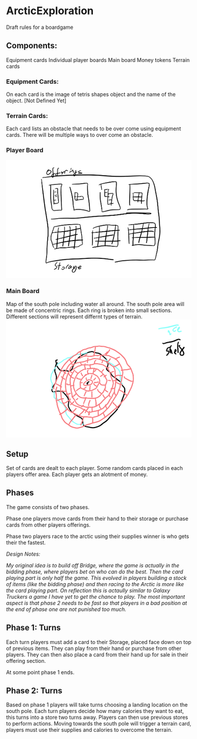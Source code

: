 # ArcticExploration

Draft rules for a boardgame

## Components:

Equipment cards
Individual player boards
Main board
Money tokens
Terrain cards

### Equipment Cards:
On each card is the image of tetris shapes object and the name of the object.
[Not Defined Yet]

### Terrain Cards:
Each card lists an obstacle that needs to be over come using equipment cards. There will be multiple ways to over come an obstacle.

### Player Board

![player board](https://raw.githubusercontent.com/aidan-duggan/ArcticExploration/master/img/playerboard.png)


### Main Board
Map of the south pole including water all around. 
The south pole area will be made of concentric rings. Each ring is broken into small sections.
Different sections will represent differnt types of terrain.
![main board](https://raw.githubusercontent.com/aidan-duggan/ArcticExploration/master/img/pole.png)


## Setup

Set of cards are dealt to each player.
Some random cards placed in each players offer area.
Each player gets an alotment of money.

## Phases

The game consists of two phases. 

Phase one players move cards from their hand to their storage or purchase cards from other players offerings.

Phase two players race to the arctic using their supplies winner is who gets their the fastest.

_Design Notes:_

_My original idea is to build off Bridge, where the game is actually in the bidding phase, where players bet on who can do the best. Then the card playing part is only half the game. This evolved in players building a stock of items (like the bidding phase) and then racing to the Arctic is more like the card playing part. On reflection this is actaully similar to Galaxy Truckers a game I have yet to get the chance to play. The most important aspect is that phase 2 needs to be fast so that players in a bad position at the end of phase one are not punished too much._

## Phase 1: Turns

Each turn players must add a card to their Storage, placed face down on top of previous items. They can play from their hand or purchase from other players. They can then also place a card from their hand up for sale in their offering section.

At some point phase 1 ends.

## Phase 2: Turns

Based on phase 1 players will take turns choosing a landing location on the south pole.
Each turn players decide how many calories they want to eat, this turns into a store two turns away. Players can then use previous stores to perform actions. Moving towards the south pole will trigger a terrain card, players must use their supplies and calories to overcome the terrain.


